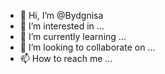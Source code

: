 - 👋 Hi, I’m @Bydgnisa
- 👀 I’m interested in ...
- 🌱 I’m currently learning ...
- 💞️ I’m looking to collaborate on ...
- 📫 How to reach me ...

<!---
Bydgnisa/Bydgnisa is a ✨ special ✨ repository because its `README.md` (this file) appears on your GitHub profile.
You can click the Preview link to take a look at your changes.
--->
